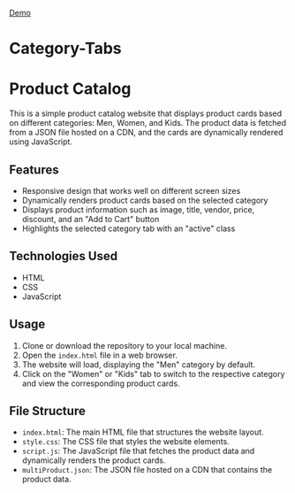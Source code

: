<a href="https://faizanmir01.github.io/Category-Tabs/">Demo</a>
# Category-Tabs
# Product Catalog

This is a simple product catalog website that displays product cards based on different categories: Men, Women, and Kids. The product data is fetched from a JSON file hosted on a CDN, and the cards are dynamically rendered using JavaScript.

## Features

- Responsive design that works well on different screen sizes
- Dynamically renders product cards based on the selected category
- Displays product information such as image, title, vendor, price, discount, and an "Add to Cart" button
- Highlights the selected category tab with an "active" class

## Technologies Used

- HTML
- CSS
- JavaScript

## Usage

1. Clone or download the repository to your local machine.
2. Open the `index.html` file in a web browser.
3. The website will load, displaying the "Men" category by default.
4. Click on the "Women" or "Kids" tab to switch to the respective category and view the corresponding product cards.

## File Structure

- `index.html`: The main HTML file that structures the website layout.
- `style.css`: The CSS file that styles the website elements.
- `script.js`: The JavaScript file that fetches the product data and dynamically renders the product cards.
- `multiProduct.json`: The JSON file hosted on a CDN that contains the product data.

